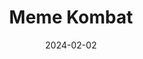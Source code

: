 ---  
layout: startup_page  
title: "Meme Kombat"  
id: "memekombat.io"  
permalink: "/memekombatmemekombat.io02022024/"  
website: "https://memekombat.io/"  
funding_round: "Pre-Sale"  
funding_amount: "$8M"  
investors: ""  
about: "Meme Kombat is a Web3 gaming platform featuring a battling arena where meme characters compete. Players can wager on the outcomes of these battles, creating a unique iGaming ecosystem that combines meme coins, gaming, and wagering."  
markets: "iGaming, Web3 Gaming, Meme Coins, Blockchain Services"  
hq: "Amsterdam, Netherlands"  
founded_year: ""  
linkedin: "https://www.linkedin.com/company/meme-kombat/"  
twitter: "https://x.com/Meme_Kombat"  
instagram: ""  
facebook: ""  
crunchbase: "https://www.crunchbase.com/organization/meme-kombat?utm_source=linkedin&utm_medium=referral&utm_campaign=linkedin_companies&utm_content=profile_cta_anon&trk=funding_crunchbase"  
pitchbook: ""  

date_display: "02-Feb-2024"  
date: "2024-02-02"

# SEO Optimization  
meta_title: "Meme Kombat - Pre-Sale Funding ($8M)"  
meta_description: "Meme Kombat, Meme Kombat is a Web3 gaming platform featuring a battling arena where meme characters compete. Players can wager on the outcomes of these battles, cr..."  
meta_keywords: "Meme Kombat, iGaming, Web3 Gaming, Meme Coins, Blockchain Services, Pre-Sale funding"  
canonical_url: "https://startup.projectstartups.com/memekombatmemekombat.io02022024/"  
---